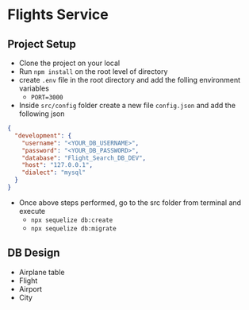 # Flights Service

## Project Setup
 - Clone the project on your local
 - Run `npm install` on the root level of directory
 - create `.env` file in the root directory and add the folling environment variables
   - `PORT=3000`
 - Inside `src/config` folder create a new file `config.json` and add the following json

```json
{
  "development": {
    "username": "<YOUR_DB_USERNAME>",
    "password": "<YOUR_DB_PASSWORD>",
    "database": "Flight_Search_DB_DEV",
    "host": "127.0.0.1",
    "dialect": "mysql"
  }
}
```
- Once above steps performed, go to the src folder from terminal and execute 
  - `npx sequelize db:create`
  - `npx sequelize db:migrate`

## DB Design
- Airplane table
- Flight
- Airport
- City